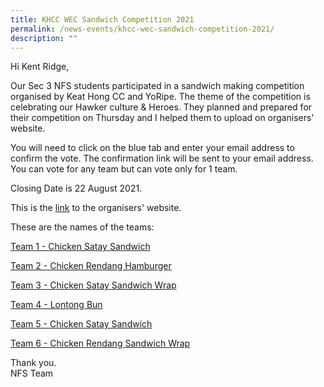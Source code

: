 ```yaml
---
title: KHCC WEC Sandwich Competition 2021
permalink: /news-events/khcc-wec-sandwich-competition-2021/
description: ""
---
```

Hi Kent Ridge,

Our Sec 3 NFS students participated in a sandwich making competition organised by Keat Hong CC and YoRipe. The theme of the competition is celebrating our Hawker culture & Heroes. They planned and prepared for their competition on Thursday and I helped them to upload on organisers' website.

You will need to click on the blue tab and enter your email address to confirm the vote. The confirmation link will be sent to your email address. You can vote for any team but can vote only for 1 team.

  
Closing Date is 22 August 2021.

This is the [link](https://yoripe.com/submissions-khcc-wec-sandwich-competition-2021/) to the organisers' website.

These are the names of the teams:

[Team 1 - Chicken Satay Sandwich](https://yoripe.com/submissions-khcc-wec-sandwich-competition-2021/?contest=video-detail&video_id=17543)

[Team 2 - Chicken Rendang Hamburger](https://yoripe.com/submissions-khcc-wec-sandwich-competition-2021/?contest=video-detail&video_id=17544)

[Team 3 - Chicken Satay Sandwich Wrap](https://yoripe.com/submissions-khcc-wec-sandwich-competition-2021/?contest=video-detail&video_id=17545)

[Team 4 - Lontong Bun](https://yoripe.com/submissions-khcc-wec-sandwich-competition-2021/?contest=video-detail&video_id=17546)

[Team 5 - Chicken Satay Sandwich](https://yoripe.com/submissions-khcc-wec-sandwich-competition-2021/?contest=video-detail&video_id=17547)

[Team 6 - Chicken Rendang Sandwich Wrap](https://yoripe.com/submissions-khcc-wec-sandwich-competition-2021/?contest=video-detail&video_id=17548)

  
Thank you. <br>
NFS Team